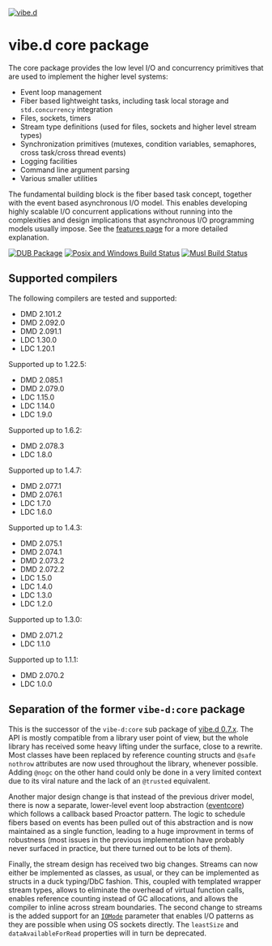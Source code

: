 [![vibe.d](https://vibed.org/images/title-new.png)](https://vibed.org)

vibe.d core package
===================

The core package provides the low level I/O and concurrency primitives that are used to implement the higher level systems:

 - Event loop management
 - Fiber based lightweight tasks, including task local storage and `std.concurrency` integration
 - Files, sockets, timers
 - Stream type definitions (used for files, sockets and higher level stream types)
 - Synchronization primitives (mutexes, condition variables, semaphores, cross task/cross thread events)
 - Logging facilities
 - Command line argument parsing
 - Various smaller utilities

The fundamental building block is the fiber based task concept, together with the event based asynchronous I/O model. This enables developing highly scalable I/O concurrent applications without running into the complexities and design implications that asynchronous I/O programming models usually impose. See the [features page](https://vibed.org/features) for a more detailed explanation.

[![DUB Package](https://img.shields.io/dub/v/vibe-core.svg)](https://code.dlang.org/packages/vibe-core)
[![Posix and Windows Build Status](https://github.com/vibe-d/vibe-core/actions/workflows/test.yml/badge.svg)](https://github.com/vibe-d/vibe-core/actions/workflows/test.yml)
[![Musl Build Status](https://github.com/vibe-d/vibe-core/actions/workflows/musl.yml/badge.svg)](https://github.com/vibe-d/vibe-core/actions/workflows/musl.yml)

Supported compilers
-------------------

The following compilers are tested and supported:

- DMD 2.101.2
- DMD 2.092.0
- DMD 2.091.1
- LDC 1.30.0
- LDC 1.20.1

Supported up to 1.22.5:
- DMD 2.085.1
- DMD 2.079.0
- LDC 1.15.0
- LDC 1.14.0
- LDC 1.9.0

Supported up to 1.6.2:
- DMD 2.078.3
- LDC 1.8.0

Supported up to 1.4.7:

- DMD 2.077.1
- DMD 2.076.1
- LDC 1.7.0
- LDC 1.6.0

Supported up to 1.4.3:

- DMD 2.075.1
- DMD 2.074.1
- DMD 2.073.2
- DMD 2.072.2
- LDC 1.5.0
- LDC 1.4.0
- LDC 1.3.0
- LDC 1.2.0

Supported up to 1.3.0:

- DMD 2.071.2
- LDC 1.1.0

Supported up to 1.1.1:

- DMD 2.070.2
- LDC 1.0.0


Separation of the former `vibe-d:core` package
----------------------------------------------

This is the successor of the `vibe-d:core` sub package of [vibe.d 0.7.x](https://github.com/rejectedsoftware/vibe.d.git). The API is mostly compatible from a library user point of view, but the whole library has received some heavy lifting under the surface, close to a rewrite. Most classes have been replaced by reference counting structs and `@safe nothrow` attributes are now used throughout the library, whenever possible. Adding `@nogc` on the other hand could only be done in a very limited context due to its viral nature and the lack of an `@trusted` equivalent.

Another major design change is that instead of the previous driver model, there is now a separate, lower-level event loop abstraction ([eventcore](https://github.com/vibe-d/eventcore.git)) which follows a callback based Proactor pattern. The logic to schedule fibers based on events has been pulled out of this abstraction and is now maintained as a single function, leading to a huge improvment in terms of robustness (most issues in the previous implementation have probably never surfaced in practice, but there turned out to be lots of them).

Finally, the stream design has received two big changes. Streams can now either be implemented as classes, as usual, or they can be implemented as structs in a duck typing/DbC fashion. This, coupled with templated wrapper stream types, allows to eliminate the overhead of virtual function calls, enables reference counting instead of GC allocations, and allows the compiler to inline across stream boundaries. The second change to streams is the added support for an [`IOMode`](https://github.com/vibe-d/eventcore/blob/c242fdae16470ae4dc4e7e6578d582c1d3ba57ec/source/eventcore/driver.d#L533) parameter that enables I/O patterns as they are possible when using OS sockets directly. The `leastSize` and `dataAvailableForRead` properties will in turn be deprecated.
